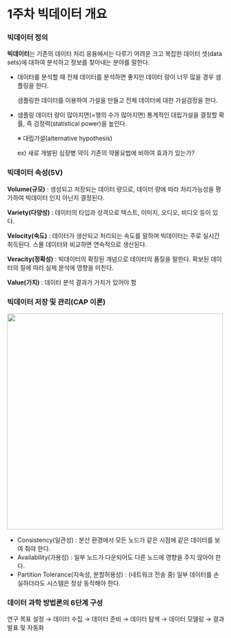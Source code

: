 # 1주차 빅데이터 개요

### 빅데이터 정의

**빅데이터**는 기존의 데이터 처리 응용에서는 다루기 어려운 크고 복잡한 데이터 셋(data sets)에 대하여 분석하고 정보를 찾아내는 분야를 말한다.

- 데이터를 분석할 때 전체 데이터를 분석하면 좋지만 데이터 량이 너무 많을 경우 샘플링을 한다.
    
    샘플링한 데이터를 이용하여 가설을 만들고 전체 데이터에 대한 가설검정을 한다.
    
- 샘플링 데이터 량이 많아지면(=행의 수가 많아지면) 통계적인 대립가설을 결정할 확률, 즉 검정력(statistical power)을 높인다.
    
    ※ 대립가설(alternative hypothesis) 
    
    ex) 새로 개발된 심장병 약이 기존의 약물요법에 비하여 효과가 있는가? 
    

### 빅데이터 속성(5V)

**Volume(규모)** : 생성되고 저장되는 데이터 량으로, 데이터 량에 따라 처리가능성을 평가하여 빅데이터 인지 아닌지 결정된다.

**Variety(다양성)** : 데이터의 타입과 성격으로 텍스트, 이미지, 오디오, 비디오 등이 있다.

**Velocity(속도)** : 데이터가 생산되고 처리되는 속도를 말하며 빅데이터는 주로 실시간 취득된다. 스몰 데이터와 비교하면 연속적으로 생산된다.

**Veracity(정확성)** : 빅데이터의 확장된 개념으로 데이터의 품질을 말한다. 확보된 데이터의 질에 따라 실제 분석에 영향을 미친다.

**Value(가치)** : 데이터 분석 결과가 가치가 있어야 함

### 빅데이터 저장 및 관리(CAP 이론)

<img src="https://user-images.githubusercontent.com/49816869/172874241-7c9c0f06-071f-4af7-80bd-8f39c588fc0a.jpg" width="500px" />


- Consistency(일관성) : 분산 환경에서 모든 노드가 같은 시점에 같은 데이터를 보여 줘야 한다.
- Availability(가용성) : 일부 노드가 다운되어도 다른 노드에 영향을 주지 않아야 한다.
- Partition Tolerance(지속성, 분할허용성) : (네트워크 전송 중) 일부 데이터를 손실하더라도 시스템은 정상 동작해야 한다.

### 데이터 과학 방법론의 6단계 구성

연구 목표 설정 → 데이터 수집 → 데이터 준비 → 데이터 탐색 → 데이터 모델링 → 결과 발표 및 자동화
